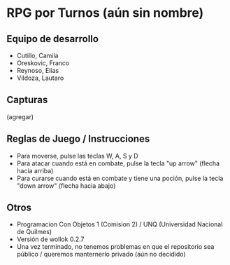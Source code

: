 # RPG por Turnos (aún sin nombre)

## Equipo de desarrollo

- Cutillo, Camila
- Oreskovic, Franco
- Reynoso, Elías
- Vildoza, Lautaro

## Capturas

(agregar)

## Reglas de Juego / Instrucciones

 - Para moverse, pulse las teclas W, A, S y D
 - Para atacar cuando está en combate, pulse la tecla "up arrow" (flecha hacia arriba)
 - Para curarse cuando está en combate y tiene una poción, pulse la tecla "down arrow" (flecha hacia abajo)


## Otros

- Programacion Con Objetos 1 (Comision 2) / UNQ (Universidad Nacional de Quilmes)
- Versión de wollok 0.2.7
- Una vez terminado, no tenemos problemas en que el repositorio sea público / queremos manternerlo privado (aún no decidido)
